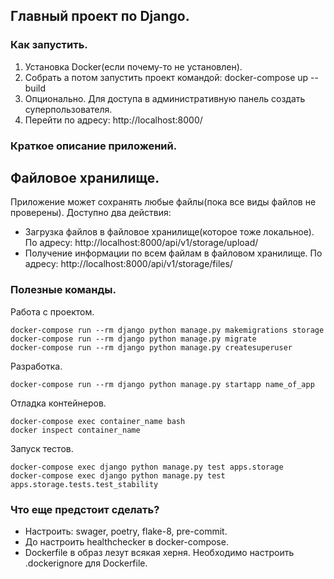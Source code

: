 ## Главный проект по Django.

### Как запустить.
1) Установка Docker(если почему-то не установлен).
2) Собрать а потом запустить проект командой: docker-compose up --build
3) Опционально. Для доступа в административную панель создать суперпользователя.
4) Перейти по адресу: http://localhost:8000/

### Краткое описание приложений.
## Файловое хранилище.
Приложение может сохранять любые файлы(пока все виды файлов не проверены).
Доступно два действия:
- Загрузка файлов в файловое хранилище(которое тоже локальное). По адресу: http://localhost:8000/api/v1/storage/upload/
- Получение информации по всем файлам в файловом хранилище. По адресу:  http://localhost:8000/api/v1/storage/files/

### Полезные команды.
Работа с проектом.
``` commandline
docker-compose run --rm django python manage.py makemigrations storage
docker-compose run --rm django python manage.py migrate
docker-compose run --rm django python manage.py createsuperuser
```
Разработка.
``` commandline
docker-compose run --rm django python manage.py startapp name_of_app
```
Отладка контейнеров.
``` commandline
docker-compose exec container_name bash
docker inspect container_name
```
Запуск тестов.
``` commandline
docker-compose exec django python manage.py test apps.storage
docker-compose exec django python manage.py test apps.storage.tests.test_stability
```

### Что еще предстоит сделать?
- Настроить: swager, poetry, flake-8, pre-commit.
- До настроить healthchecker в docker-compose.
- Dockerfile в образ лезут всякая херня. Необходимо настроить .dockerignore для Dockerfile. 
